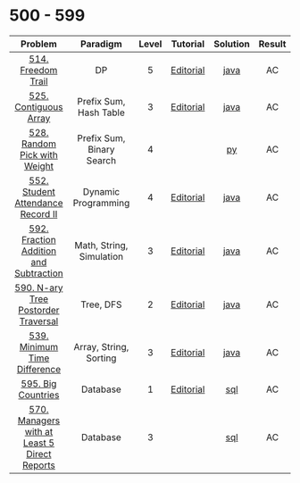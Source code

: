 # 500 - 599

|                                                        Problem                                                         |         Paradigm          | Level |                                        Tutorial                                         |                         Solution                         | Result |
| :--------------------------------------------------------------------------------------------------------------------: | :-----------------------: | :---: | :-------------------------------------------------------------------------------------: | :------------------------------------------------------: | :----: |
|                           [514. Freedom Trail](https://leetcode.com/problems/freedom-trail/)                           |            DP             |   5   |           [Editorial](https://leetcode.com/problems/freedom-trail/editorial/)           |             [java](./514_Freedom_Trail.java)             |   AC   |
|                        [525. Contiguous Array](https://leetcode.com/problems/contiguous-array/)                        |  Prefix Sum, Hash Table   |   3   |         [Editorial](https://leetcode.com/problems/contiguous-array/editorial/)          |           [java](./525_Contiguous_Array.java)            |   AC   |
|                 [528. Random Pick with Weight](https://leetcode.com/problems/random-pick-with-weight/)                 | Prefix Sum, Binary Search |   4   |                                                                                         |          [py](./528_Random_Pick_with_Weight.py)          |   AC   |
|            [552. Student Attendance Record II](https://leetcode.com/problems/student-attendance-record-ii/)            |    Dynamic Programming    |   4   |   [Editorial](https://leetcode.com/problems/student-attendance-record-ii/editorial/)    |     [java](./552_Student_Attendance_Record_II.java)      |   AC   |
|       [592. Fraction Addition and Subtraction](https://leetcode.com/problems/fraction-addition-and-subtraction/)       | Math, String, Simulation  |   3   | [Editorial](https://leetcode.com/problems/fraction-addition-and-subtraction/editorial/) |   [java](./592_Fraction_Addition_and_Subtraction.java)   |   AC   |
|          [590. N-ary Tree Postorder Traversal](https://leetcode.com/problems/n-ary-tree-postorder-traversal/)          |         Tree, DFS         |   2   |  [Editorial](https://leetcode.com/problems/n-ary-tree-postorder-traversal/editorial/)   |    [java](./590_N-ary_Tree_Postorder_Traversal.java)     |   AC   |
|                 [539. Minimum Time Difference](https://leetcode.com/problems/minimum-time-difference/)                 |  Array, String, Sorting   |   3   |      [Editorial](https://leetcode.com/problems/minimum-time-difference/editorial/)      |        [java](./539_Minimum_Time_Difference.java)        |   AC   |
|                           [595. Big Countries](https://leetcode.com/problems/big-countries/)                           |         Database          |   1   |           [Editorial](https://leetcode.com/problems/big-countries/editorial/)           |              [sql](./595_Big_Countries.sql)              |   AC   |
| [570. Managers with at Least 5 Direct Reports](https://leetcode.com/problems/managers-with-at-least-5-direct-reports/) |         Database          |   3   |                                                                                         | [sql](./570_Managers_with_at_Least_5_Direct_Reports.sql) |   AC   |

